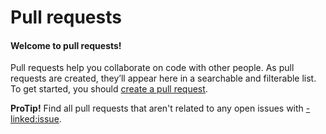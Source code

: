 # Pull requests

#### Welcome to pull requests!

Pull requests help you collaborate on code with other people. As pull requests are created, they’ll appear here in a searchable and filterable list. To get started, you should [create a pull request](.gitbook/assets/compare).

**ProTip!** Find all pull requests that aren't related to any open issues with [-linked:issue](broken-reference).

